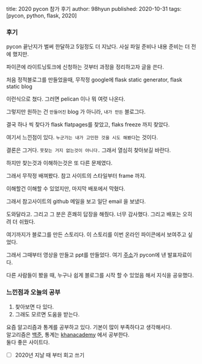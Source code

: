 title: 2020 pycon 참가 후기
author: 98hyun
published: 2020-10-31
tags: [pycon, python, flask, 2020]

### 후기 

pycon 끝난지가 벌써 한달하고 5일정도 더 지났다. 사실 파일 준비나 내용 준비는 더 전에 했지만.  

파이콘에 라이트닝토크에 신청하는 것부터 과정을 정리하고자 글을 쓴다.  

처음 정적블로그를 만들었을때, 무작정 google에 flask static generator, flask static blog  

이런식으로 쳤다. 그러면 pelican 이나 뭐 여럿 나온다.  

그렇지만 원하는 건 `만들어진` blog 가 아니라, `내가 만든` 블로그다.  

결국 하나 씩 찾다가 flask flatpages를 찾았고, flaks freeze 까지 찾았다.  

여기서 느낀점이 있다. `누군가는 내가 고민한 것을 시도 해봤다`는 것이다.  

결론은 그거다. `못찾는 거지 없는것이 아니다.` 그래서 열심히 찾아보길 바란다.  

하지만 찾는것과 이해하는것은 또 다른 문제였다.  

그래서 무작정 배껴봤다. 참고 사이트의 스타일부터 frame 까지.  

이해할건 이해할 수 있었지만, 마지막 배포에서 막혔다.  

그래서 참고사이트의 github 메일을 보고 일단 email 을 보냈다.  

도와달라고. 그리고 그 분은 흔쾌히 답장을 해줬다. 너무 감사했다. 그리고 배포는 오히려 더 쉬웠다.  

여기까지가 블로그를 만든 스토리다. 이 스토리를 이번 온라인 파이콘에서 보여주고 싶었다.  

그래서 그때부터 영상을 만들고 ppt를 만들었다. 여기 [주소](https://pycon.kr/2020/program/talk/8)가 pycon에 낸 발표자료이다.  

다른 사람들이 봤을 때, 누구나 쉽게 블로그를 시작 할 수 있었음 해서 지식을 공유했다.  

### 느낀점과 오늘의 공부

1. 찾아보면 다 있다.   
2. 그래도 모르면 도움을 받는다.  

요즘 알고리즘과 통계를 공부하고 있다. 기본이 많이 부족하다고 생각해서다.  
알고리즘은 [백준](https://www.acmicpc.net/), 통계는 [khanacademy](https://www.khanacademy.org) 에서 공부한다.  
둘다 좋은 사이트다.  

* [ ] 2020년 지날 때 부터 회고 쓰기